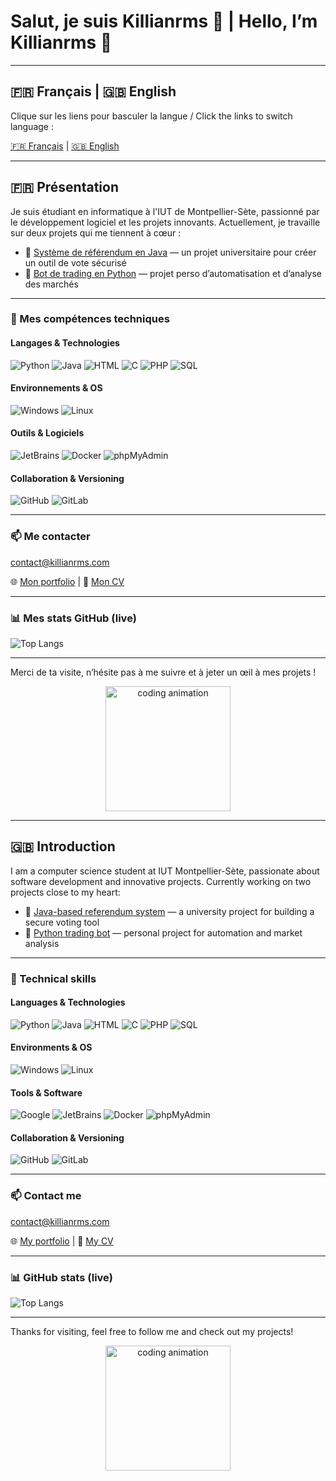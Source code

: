 # Salut, je suis **Killianrms** 👋 | Hello, I’m **Killianrms** 👋

---

## 🇫🇷 Français | 🇬🇧 English
Clique sur les liens pour basculer la langue / Click the links to switch language :

[🇫🇷 Français](#francais) | [🇬🇧 English](#english)

---

<a name="francais"></a>
## 🇫🇷 Présentation

Je suis étudiant en informatique à l'IUT de Montpellier-Sète, passionné par le développement logiciel et les projets innovants.
Actuellement, je travaille sur deux projets qui me tiennent à cœur :

- 🔭 [Système de référendum en Java](https://github.com/killianrms/referendum) — un projet universitaire pour créer un outil de vote sécurisé
- 🤖 [Bot de trading en Python](https://github.com/killianrms/prototype_trader_bot) — projet perso d’automatisation et d’analyse des marchés

---

### 🚀 Mes compétences techniques

#### Langages & Technologies
<p align="left">
<img src="https://img.shields.io/badge/Python-14354C?style=for-the-badge&logo=python&logoColor=white" alt="Python" />
<img src="https://img.shields.io/badge/Java-ED8B00?style=for-the-badge&logo=java&logoColor=white" alt="Java" />
<img src="https://img.shields.io/badge/HTML5-E34F26?style=for-the-badge&logo=html5&logoColor=white" alt="HTML" />
<img src="https://img.shields.io/badge/C-00599C?style=for-the-badge&logo=c&logoColor=white" alt="C" />
<img src="https://img.shields.io/badge/PHP-777BB4?style=for-the-badge&logo=php&logoColor=white" alt="PHP" />
<img src="https://img.shields.io/badge/SQL-4479A1?style=for-the-badge&logo=postgresql&logoColor=white" alt="SQL" />

</p>

#### Environnements & OS
<p align="left">
<img src="https://img.shields.io/badge/Windows-0078D6?style=for-the-badge&logo=windows&logoColor=white" alt="Windows" />
<img src="https://img.shields.io/badge/Linux-A81D33?style=for-the-badge&logo=linux&logoColor=white" alt="Linux" />
</p>

#### Outils & Logiciels
<p align="left">
<img src="https://img.shields.io/badge/JetBrains-000000?style=for-the-badge&logo=jetbrains&logoColor=white" alt="JetBrains" />
<img src="https://img.shields.io/badge/Docker-2496ED?style=for-the-badge&logo=docker&logoColor=white" alt="Docker" />
<img src="https://img.shields.io/badge/phpMyAdmin-6C78AF?style=for-the-badge&logo=phpmyadmin&logoColor=white" alt="phpMyAdmin" />
</p>

#### Collaboration & Versioning
<p align="left">
<img src="https://img.shields.io/badge/GitHub-181717?style=for-the-badge&logo=github&logoColor=white" alt="GitHub" />
<img src="https://img.shields.io/badge/GitLab-FC6D26?style=for-the-badge&logo=gitlab&logoColor=white" alt="GitLab" />
</p>

---

### 📫 Me contacter

[contact@killianrms.com](mailto:contact@killianrms.com)

🌐 [Mon portfolio](https://killianrms.com) | 📄 [Mon CV](https://killianrms.com/cv.pdf)

---

### 📊 Mes stats GitHub (live)

![Top Langs](https://github-readme-stats.vercel.app/api/top-langs/?username=killianrms&layout=compact&theme=dark)

---

Merci de ta visite, n’hésite pas à me suivre et à jeter un œil à mes projets !

<p align="center">
<img src="https://media.giphy.com/media/l0MYt5jPR6QX5pnqM/giphy.gif" alt="coding animation" width="200"/>
</p>

---

<a name="english"></a>
## 🇬🇧 Introduction

I am a computer science student at IUT Montpellier-Sète, passionate about software development and innovative projects.
Currently working on two projects close to my heart:

- 🔭 [Java-based referendum system](https://github.com/killianrms/referendum) — a university project for building a secure voting tool
- 🤖 [Python trading bot](https://github.com/killianrms/prototype_trader_bot) — personal project for automation and market analysis

---

### 🚀 Technical skills

#### Languages & Technologies
<p align="left">
<img src="https://img.shields.io/badge/Python-14354C?style=for-the-badge&logo=python&logoColor=white" alt="Python" />
<img src="https://img.shields.io/badge/Java-ED8B00?style=for-the-badge&logo=java&logoColor=white" alt="Java" />
<img src="https://img.shields.io/badge/HTML5-E34F26?style=for-the-badge&logo=html5&logoColor=white" alt="HTML" />
<img src="https://img.shields.io/badge/C-00599C?style=for-the-badge&logo=c&logoColor=white" alt="C" />
<img src="https://img.shields.io/badge/PHP-777BB4?style=for-the-badge&logo=php&logoColor=white" alt="PHP" />
<img src="https://img.shields.io/badge/SQL-4479A1?style=for-the-badge&logo=postgresql&logoColor=white" alt="SQL" />
</p>

#### Environments & OS
<p align="left">
<img src="https://img.shields.io/badge/Windows-0078D6?style=for-the-badge&logo=windows&logoColor=white" alt="Windows" />
<img src="https://img.shields.io/badge/Linux-A81D33?style=for-the-badge&logo=linux&logoColor=white" alt="Linux" />
</p>

#### Tools & Software
<p align="left">
<img src="https://img.shields.io/badge/Google-4285F4?style=for-the-badge&logo=google&logoColor=white" alt="Google" />
<img src="https://img.shields.io/badge/JetBrains-000000?style=for-the-badge&logo=jetbrains&logoColor=white" alt="JetBrains" />
<img src="https://img.shields.io/badge/Docker-2496ED?style=for-the-badge&logo=docker&logoColor=white" alt="Docker" />
<img src="https://img.shields.io/badge/phpMyAdmin-6C78AF?style=for-the-badge&logo=phpmyadmin&logoColor=white" alt="phpMyAdmin" />
</p>

#### Collaboration & Versioning
<p align="left">
<img src="https://img.shields.io/badge/GitHub-181717?style=for-the-badge&logo=github&logoColor=white" alt="GitHub" />
<img src="https://img.shields.io/badge/GitLab-FC6D26?style=for-the-badge&logo=gitlab&logoColor=white" alt="GitLab" />
</p>

---

### 📫 Contact me

[contact@killianrms.com](mailto:contact@killianrms.com)

🌐 [My portfolio](https://killianrms.com) | 📄 [My CV](https://killianrms.com/cv.pdf)

---

### 📊 GitHub stats (live)

![Top Langs](https://github-readme-stats.vercel.app/api/top-langs/?username=killianrms&layout=compact&theme=dark)

---

Thanks for visiting, feel free to follow me and check out my projects!

<p align="center">
<img src="https://media.giphy.com/media/l0MYt5jPR6QX5pnqM/giphy.gif" alt="coding animation" width="200"/>
</p>
